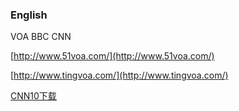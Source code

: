 ### English

VOA  BBC CNN

[http://www.51voa.com/](http://www.51voa.com/)

[http://www.tingvoa.com/](http://www.tingvoa.com/)



[CNN10下载](https://edition.cnn.com/specials/cnn-10---archive)

